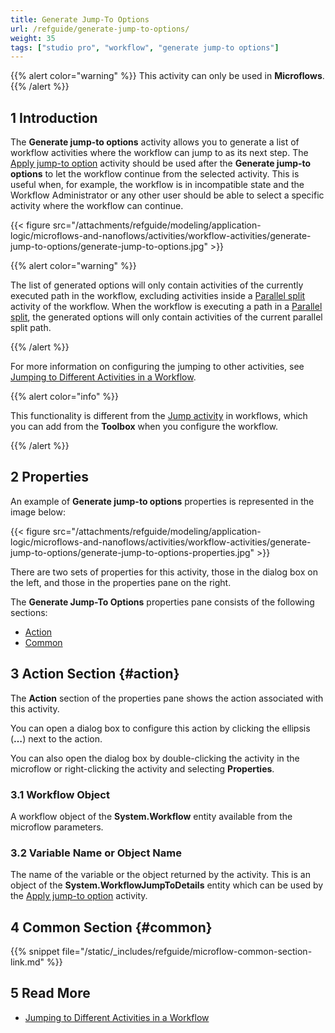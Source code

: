 ```yaml
---
title: Generate Jump-To Options
url: /refguide/generate-jump-to-options/
weight: 35
tags: ["studio pro", "workflow", "generate jump-to options"]
---
```


{{% alert color="warning" %}}
This activity can only be used in **Microflows**.
{{% /alert %}}

## 1 Introduction

The **Generate jump-to options** activity allows you to generate a list of workflow activities where the workflow can jump to as its next step. The [Apply jump-to option](/refguide/apply-jump-to-option/) activity should be used after the **Generate jump-to options** to let the workflow continue from the selected activity. This is useful when, for example, the workflow is in incompatible state and the Workflow Administrator or any other user should be able to select a specific activity where the workflow can continue. 

{{< figure src="/attachments/refguide/modeling/application-logic/microflows-and-nanoflows/activities/workflow-activities/generate-jump-to-options/generate-jump-to-options.jpg" >}}

{{% alert color="warning" %}} 

The list of generated options will only contain activities of the currently executed path in the workflow, excluding activities inside a [Parallel split](/refguide/parallel-split/) activity of the workflow. When the workflow is executing a path in a [Parallel split](/refguide/parallel-split/), the generated options will only contain activities of the current parallel split path. 

{{% /alert %}}

For more information on configuring the jumping to other activities, see [Jumping to Different Activities in a Workflow](/refguide/jump-to/).

{{% alert color="info" %}}

This functionality is different from the [Jump activity](/refguide/jump-activity/) in workflows, which you can add from the **Toolbox** when you configure the workflow. 

{{% /alert %}}

## 2 Properties

An example of **Generate jump-to options** properties is represented in the image below:

{{< figure src="/attachments/refguide/modeling/application-logic/microflows-and-nanoflows/activities/workflow-activities/generate-jump-to-options/generate-jump-to-options-properties.jpg" >}}

There are two sets of properties for this activity, those in the dialog box on the left, and those in the properties pane on the right.

The **Generate Jump-To Options** properties pane consists of the following sections:

* [Action](#action)
* [Common](#common)

## 3 Action Section {#action}

The **Action** section of the properties pane shows the action associated with this activity.

You can open a dialog box to configure this action by clicking the ellipsis (**…**) next to the action.

You can also open the dialog box by double-clicking the activity in the microflow or right-clicking the activity and selecting **Properties**.

### 3.1 Workflow Object

A workflow object of the **System.Workflow** entity available from the microflow parameters.

### 3.2 Variable Name or Object Name

The name of the variable or the object returned by the activity. This is an object of the **System.WorkflowJumpToDetails** entity which can be used by the [Apply jump-to option](/refguide/apply-jump-to-option/) activity.

## 4 Common Section {#common}

{{% snippet file="/static/_includes/refguide/microflow-common-section-link.md" %}}

## 5 Read More

* [Jumping to Different Activities in a Workflow](/refguide/jump-to/)
